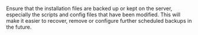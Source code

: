 Ensure that the installation files are backed up or kept on the server, especially the scripts and config files that have been modified. This will make it easier to recover, remove or configure further scheduled backups in the future.